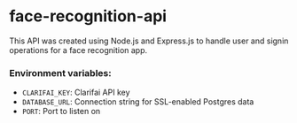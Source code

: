# face-recognition-api
This API was created using Node.js and Express.js to handle user and signin operations for a face recognition app.

### Environment variables:
- `CLARIFAI_KEY`: Clarifai API key
- `DATABASE_URL`: Connection string for SSL-enabled Postgres data
- `PORT`: Port to listen on